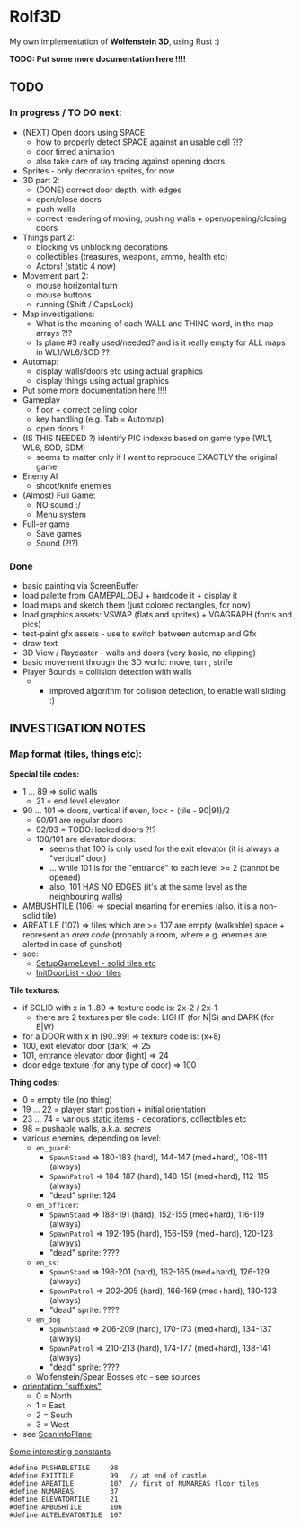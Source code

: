 # Rolf3D

My own implementation of **Wolfenstein 3D**, using Rust :)

**TODO: Put some more documentation here !!!!**

## TODO

### In progress / TO DO next:

- (NEXT) Open doors using SPACE
  - how to properly detect SPACE against an usable cell ?!?
  - door timed animation
  - also take care of ray tracing against opening doors
- Sprites - only decoration sprites, for now
- 3D part 2:
  - (DONE) correct door depth, with edges
  - open/close doors
  - push walls
  - correct rendering of moving, pushing walls + open/opening/closing doors
- Things part 2:
  - blocking vs unblocking decorations
  - collectibles (treasures, weapons, ammo, health etc)
  - Actors! (static 4 now)
- Movement part 2:
  - mouse horizontal turn
  - mouse buttons
  - running (Shift / CapsLock)
- Map investigations:
  - What is the meaning of each WALL and THING word, in the map arrays ?!?
  - Is plane #3 really used/needed? and is it really empty for ALL maps in WL1/WL6/SOD ??
- Automap:
  - display walls/doors etc using actual graphics
  - display things using actual graphics
- Put some more documentation here !!!!
- Gameplay
  - floor + correct ceiling color
  - key handling (e.g. Tab = Automap)
  - open doors !!
- (IS THIS NEEDED ?) identify PIC indexes based on game type (WL1, WL6, SOD, SDM)
  - seems to matter only if I want to reproduce EXACTLY the original game
- Enemy AI
  - shoot/knife enemies
- (Almost) Full Game:
  - NO sound :/
  - Menu system
- Full-er game
  - Save games
  - Sound (?!?)

### Done

- basic painting via ScreenBuffer
- load palette from GAMEPAL.OBJ + hardcode it + display it
- load maps and sketch them (just colored rectangles, for now)
- load graphics assets: VSWAP (flats and sprites) + VGAGRAPH (fonts and pics)
- test-paint gfx assets - use <Tab> to switch between automap and Gfx
- draw text
- 3D View / Raycaster - walls and doors (very basic, no clipping)
- basic movement through the 3D world: move, turn, strife
- Player Bounds = collision detection with walls
  - - improved algorithm for collision detection, to enable wall sliding :)

## INVESTIGATION NOTES

### Map format (tiles, things etc):

**Special tile codes:**

- 1 ... 89 => solid walls
  - 21 = end level elevator
- 90 ... 101 => doors, vertical if even, lock = (tile - 90|91)/2
  - 90/91 are regular doors
  - 92/93 = TODO: locked doors ?!?
  - 100/101 are elevator doors:
    - seems that 100 is only used for the exit elevator (it is always a "vertical" door)
    - ... while 101 is for the "entrance" to each level >= 2 (cannot be opened)
    - also, 101 HAS NO EDGES (it's at the same level as the neighbouring walls)
- AMBUSHTILE (106) => special meaning for enemies (also, it is a non-solid tile)
- AREATILE (107) => tiles which are >= 107 are empty (walkable) space + represent an _area code_ (probably a room, where e.g. enemies are alerted in case of gunshot)
- see:
  - [SetupGameLevel - solid tiles etc](https://github.com/id-Software/wolf3d/blob/master/WOLFSRC/WL_GAME.C#L665)
  - [InitDoorList - door tiles](https://github.com/id-Software/wolf3d/blob/master/WOLFSRC/WL_GAME.C#L688)

**Tile textures:**

- if SOLID with x in 1..89 => texture code is: 2x-2 / 2x-1
  - there are 2 textures per tile code: LIGHT (for N|S) and DARK (for E|W)
- for a DOOR with x in [90..99] => texture code is: (x+8)
- 100, exit elevator door (dark) => 25
- 101, entrance elevator door (light) => 24
- door edge texture (for any type of door) => 100

**Thing codes:**

- 0 = empty tile (no thing)
- 19 ... 22 = player start position + initial orientation
- 23 ... 74 = various [static items](https://github.com/id-Software/wolf3d/blob/master/WOLFSRC/WL_ACT1.C) - decorations, collectibles etc
- 98 = pushable walls, a.k.a. _secrets_
- various enemies, depending on level:
  - `en_guard`:
    - `SpawnStand` => 180-183 (hard), 144-147 (med+hard), 108-111 (always)
    - `SpawnPatrol` => 184-187 (hard), 148-151 (med+hard), 112-115 (always)
    - "dead" sprite: 124
  - `en_officer`:
    - `SpawnStand` => 188-191 (hard), 152-155 (med+hard), 116-119 (always)
    - `SpawnPatrol` => 192-195 (hard), 156-159 (med+hard), 120-123 (always)
    - "dead" sprite: ????
  - `en_ss`:
    - `SpawnStand` => 198-201 (hard), 162-165 (med+hard), 126-129 (always)
    - `SpawnPatrol` => 202-205 (hard), 166-169 (med+hard), 130-133 (always)
    - "dead" sprite: ????
  - `en_dog`
    - `SpawnStand` => 206-209 (hard), 170-173 (med+hard), 134-137 (always)
    - `SpawnPatrol` => 210-213 (hard), 174-177 (med+hard), 138-141 (always)
    - "dead" sprite: ????
  - Wolfenstein/Spear Bosses etc - see sources
- [orientation "suffixes"](https://github.com/id-Software/wolf3d/blob/master/WOLFSRC/WL_DEF.H#L123)
  - 0 = North
  - 1 = East
  - 2 = South
  - 3 = West
- see [ScanInfoPlane](https://github.com/id-Software/wolf3d/blob/master/WOLFSRC/WL_GAME.C#L221)

[Some interesting constants](https://github.com/id-Software/wolf3d/blob/master/WOLFSRC/WL_DEF.H#L61)

```
#define PUSHABLETILE     98
#define EXITTILE         99   // at end of castle
#define AREATILE         107  // first of NUMAREAS floor tiles
#define NUMAREAS         37
#define ELEVATORTILE     21
#define AMBUSHTILE       106
#define ALTELEVATORTILE  107
```

